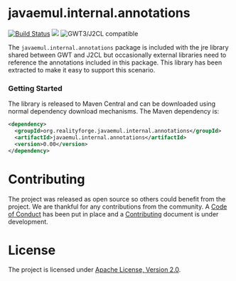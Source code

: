 # javaemul.internal.annotations

[![Build Status](https://api.travis-ci.com/realityforge/javaemul.internal.annotations.svg?branch=master)](http://travis-ci.com/realityforge/javaemul.internal.annotations)
[<img src="https://img.shields.io/maven-central/v/org.realityforge.javaemul.internal.annotations/javaemul.internal.annotations.svg?label=latest%20release"/>](http://search.maven.org/#search%7Cga%7C1%7Cg%3A%22org.realityforge.javaemul.internal.annotations%22%20a%3A%22javaemul.internal.annotations%22)
![GWT3/J2CL compatible](https://img.shields.io/badge/GWT3/J2CL-compatible-brightgreen.svg)

The `javaemul.internal.annotations` package is included with the jre library shared between GWT and J2CL but
occasionally external libraries need to reference the annotations included in this package. This library has
been extracted to make it easy to support this scenario.

### Getting Started

The library is released to Maven Central and can be downloaded using normal dependency download mechanisms.
The Maven dependency is:

```xml
<dependency>
  <groupId>org.realityforge.javaemul.internal.annotations</groupId>
  <artifactId>javaemul.internal.annotations</artifactId>
  <version>0.00</version>
</dependency>
```

# Contributing

The project was released as open source so others could benefit from the project. We are thankful for any
contributions from the community. A [Code of Conduct](CODE_OF_CONDUCT.md) has been put in place and
a [Contributing](CONTRIBUTING.md) document is under development.

# License

The project is licensed under [Apache License, Version 2.0](LICENSE).
